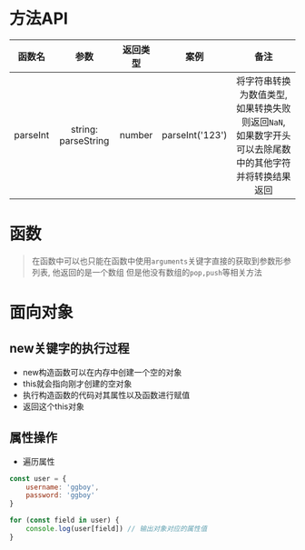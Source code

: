 # 方法API

|   函数名    |         参数          |  返回类型  |       案例        |                           备注                           |
|:--------:|:-------------------:|:------:|:---------------:|:------------------------------------------------------:|
| parseInt | string: parseString | number | parseInt('123') | 将字符串转换为数值类型,如果转换失败则返回`NaN`, 如果数字开头可以去除尾数中的其他字符并将转换结果返回 |

# 函数

> 在函数中可以也只能在函数中使用`arguments`关键字直接的获取到参数形参列表, 他返回的是一个数组 但是他没有数组的`pop,push`等相关方法

# 面向对象

## new关键字的执行过程

- new构造函数可以在内存中创建一个空的对象
- this就会指向刚才创建的空对象
- 执行构造函数的代码对其属性以及函数进行赋值
- 返回这个this对象

## 属性操作

- 遍历属性

```javascript
const user = {
    username: 'ggboy',
    password: 'ggboy'
}

for (const field in user) {
    console.log(user[field]) // 输出对象对应的属性值
}
```